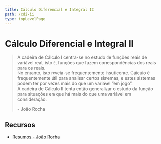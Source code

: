 ```yaml
---
title: Cálculo Diferencial e Integral II
path: /cdi-ii
type: topLevelPage
---
```


# Cálculo Diferencial e Integral II

> A cadeira de Cálculo I centra-se no estudo de funções reais de variável real, isto é, funções que fazem correspondências dos reais para os reais.  
> No entanto, isto revela-se frequentemente insuficente. Cálculo é frequentemente útil para analisar certos sistemas, e estes sistemas podem ter por vezes mais do que um variável ”em jogo”.  
> A cadeira de Cálculo II tenta então generalizar o estudo da função para situações em que há mais do que uma variável em consideração.
>
> \- João Rocha

## Recursos

- [Resumos - João Rocha](https://drive.google.com/file/d/14Yzlr4939W5MQlrLWIhWF8v97GHaA1l4/view?usp=sharing)
